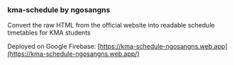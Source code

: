 ### kma-schedule by ngosangns

Convert the raw HTML from the official website into readable schedule timetables for KMA students

Deployed on Google Firebase: [https://kma-schedule-ngosangns.web.app](https://kma-schedule-ngosangns.web.app/)
